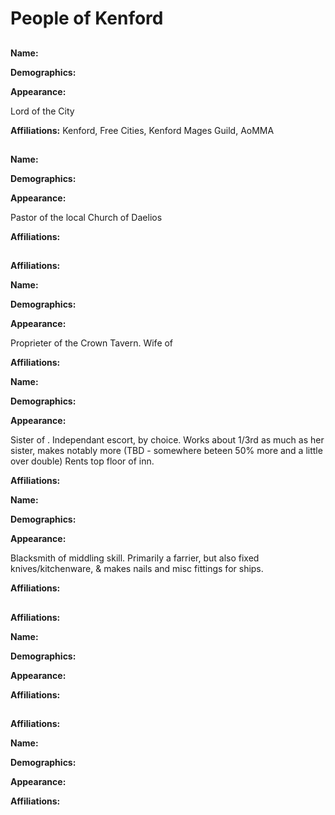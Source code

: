 # People of Kenford

##

**Name:**

**Demographics:** 

**Appearance:** 

Lord of the City

**Affiliations:** Kenford, Free Cities, Kenford Mages Guild, AoMMA


##

**Name:**

**Demographics:** 

**Appearance:** 

Pastor of the local Church of Daelios

**Affiliations:** 

##

**Affiliations:** 

**Name:**

**Demographics:** 

**Appearance:** 

Proprieter of the Crown Tavern.
Wife of <Farrier>

**Affiliations:** 


**Name:**

**Demographics:** 

**Appearance:** 

Sister of <inkeeper>. Independant escort, by choice.
Works about 1/3rd as much as her sister, makes notably more (TBD - somewhere beteen 50% more and a little over double)
Rents top floor of inn.

**Affiliations:** 

**Name:**

**Demographics:** 

**Appearance:** 

Blacksmith of middling skill. Primarily a farrier, but also fixed knives/kitchenware, & makes nails and misc fittings for ships. 

**Affiliations:** 

##

**Affiliations:** 

**Name:**

**Demographics:** 

**Appearance:** 


**Affiliations:** 

##

**Affiliations:** 

**Name:**

**Demographics:** 

**Appearance:** 


**Affiliations:** 